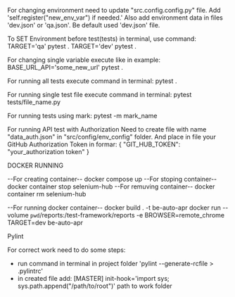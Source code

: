 For changing environment need to update "src.config.config.py" file. Add 'self.register("new_env_var") if needed.'
Also add environment data in files 'dev.json' or 'qa.json'. Be default used 'dev.json' file.

To SET Environment before test(tests) in terminal, use command:
        TARGET='qa' pytest .
        TARGET='dev' pytest .

For changing single variable execute like in example:
        BASE_URL_API='some_new_url' pytest . 
 
For running all tests execute command in terminal:
        pytest .

For running single test file execute command in terminal:
        pytest tests/file_name.py

For running tests using mark:
        pytest -m mark_name


For running API test with Authorization
Need to create file with name "data_auth.json" in "src/config/env_config" folder.
And place in file your GitHub Authorization Token in formar:
{
    "GIT_HUB_TOKEN": "your_authorization token"
}




DOCKER RUNNING

--For creating container--
docker compose up
--For stoping container--
docker container stop selenium-hub
--For remuving container--
docker container rm selenium-hub


--For running docker container--
docker build . -t be-auto-apr
docker run --volume `pwd`/reports:/test-framework/reports -e BROWSER=remote_chrome TARGET=dev be-auto-apr



Pylint

For correct work need to do some steps:
 - run command in terminal in project folder 'pylint --generate-rcfile > .pylintrc'
 - in created file add:
[MASTER]
init-hook='import sys; sys.path.append("/path/to/root")'  path to work folder
